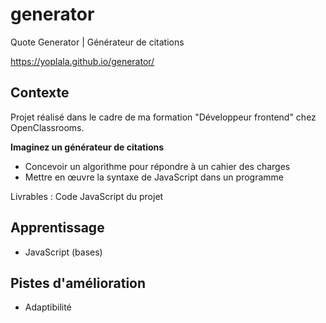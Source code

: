 # generator
Quote Generator | Générateur de citations

https://yoplala.github.io/generator/

## Contexte

Projet réalisé dans le cadre de ma formation "Développeur frontend" chez OpenClassrooms.

**Imaginez un générateur de citations**
- Concevoir un algorithme pour répondre à un cahier des charges
- Mettre en œuvre la syntaxe de JavaScript dans un programme

Livrables : Code JavaScript du projet


## Apprentissage
- JavaScript (bases)


## Pistes d'amélioration
- Adaptibilité
